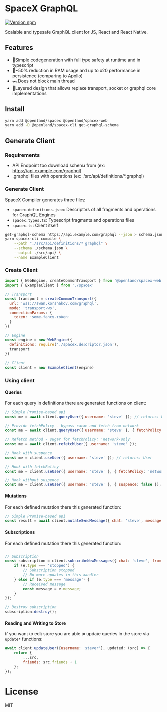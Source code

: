 # SpaceX GraphQL

[![Version npm](https://img.shields.io/npm/v/@openland/spacex.svg?logo=npm)](https://www.npmjs.com/package/@openland/spacex)

Scalable and typesafe GraphQL client for JS, React and React Native.

## Features

- 🦺Simple codegeneration with full type safety at runtime and in typescript
- 🚀~50% reduction in RAM usage and up to x20 performance in persistence (comparing to Apollo)
- 🏎Does not block main thread
- 🍰Layered design that allows replace transport, socket or graphql core implementations

## Install

```bash
yarn add @openland/spacex @openland/spacex-web
yarn add -D @openland/spacex-cli get-graphql-schema
```

## Generate Client

### Requirements

- API Endpoint too download schema from (ex: https://api.example.com/graphql)
- .graphql files with operations (ex: ./src/api/definitions/\*.graphql)

### Generate Client

SpaceX Compiler generates three files: 
* `spacex.definitions.json`: Descriptors of all fragments and operations for GraphQL Engines
* `spacex.types.ts`: Typescript fragments and operations files
* `spacex.ts`: Client itself

```bash
get-graphql-schema https://api.example.com/graphql --json > schema.json
yarn spacex-cli compile \
    --path "./src/api/definitions/*.graphql" \
    --schema ./schema.json \
    --output ./src/api/ \
    --name ExampleClient
```

### Create Client

```js
import { WebEngine, createCommonTransport } from '@openland/spacex-web'
import { ExampleClient } from './spacex'

// Transport
const transport = createCommonTransport({
  url: 'wss://swan.korshakov.com/graphql',
  mode: 'transport-ws',
  connectionParams: {
    token: 'some-fancy-token'
  }
})

// Engine
const engine = new WebEngine({
  definitions: require('./spacex.descriptor.json'),
  transport
})

// Client
const client = new ExampleClient(engine)
```

### Using client

#### Queries

For each query in definitions there are generated functions on client:

```js
// Simple Promise-based api
const me = await client.queryUser({ username: 'steve' }); // returns: Promise<User>

// Provide fetchPolicy - bypass cache and fetch from network
const me = await client.queryUser({ username: 'steve' }, { fetchPolicy: 'network-only' });

// Refetch method - sugar for fetchPolicy: 'network-only'
const me = await client.refetchUser({ username: 'steve' });

// Hook with suspence
const me = client.useUser({ username: 'steve' }); // returns: User

// Hook with fetchPolicy
const me = client.useUser({ username: 'steve' }, { fetchPolicy: 'network-only' }); // returns: User

// Hook without suspence
const me = client.useUser({ username: 'steve' }, { suspence: false }); // returns: User | null
```

#### Mutations

For each defined mutation there this generated function:
```js
// Simple Promise-based api
const result = await client.mutateSendMessage({ chat: 'steve', message: 'Hello, SpaceX!' });
```

#### Subscriptions

For each defined mutation there this generated function:
```js

// Subscription
const subscription = client.subscribeNewMessages({ chat: 'steve', from: Date.now() }, handler: (e) => {
    if (e.type === 'stopped') {
        // Subscription stopped
        // No more updates in this handler
    } else if (e.type === 'message') {
        // Received message
        const message = e.message;
    }
});

// Destroy subscription
subscription.destroy();
```

#### Reading and Writing to Store
If you want to edit store you are able to update queries in the store via `update*` functions:
```js
await client.updateUser({username: 'stever'}, updated: (src) => {
    return {
        ...src,
        friends: src.friends + 1
    };
});
```

# License
MIT
